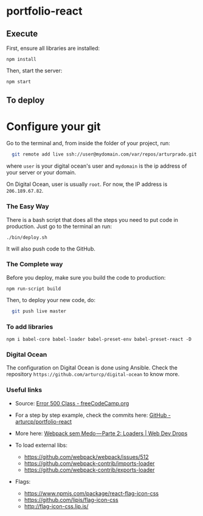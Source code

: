 # portfolio-react

## Execute

First, ensure all libraries are installed:

```
npm install
```

Then, start the server:

```
npm start
```

## To deploy

Configure your git
==================

Go to the terminal and, from inside the folder of your project, run:

```bash
  git remote add live ssh://user@mydomain.com/var/repos/arturprado.git
```

where `user` is your digital ocean's user and `mydomain` is the ip address of
your server or your domain.

On Digital Ocean, user is usually `root`. For now, the IP address is `206.189.67.82`.

### The Easy Way

There is a bash script that does all the steps you need to put code in production.
Just go to the terminal an run:

```
./bin/deploy.sh
```

It will also push code to the GitHub.

### The Complete way

Before you deploy, make sure you build the code to production:

```
npm run-script build
```

Then, to deploy your new code, do:

```bash
  git push live master
```

### To add libraries

```
npm i babel-core babel-loader babel-preset-env babel-preset-react -D
```

### Digital Ocean

The configuration on Digital Ocean is done using Ansible. Check the repository
`https://github.com/arturcp/digital-ocean` to know more.

### Useful links

* Source: [Error 500 Class - freeCodeCamp.org](https://www.freecodecamp.org/news/part-1-react-app-from-scratch-using-webpack-4-562b1d231e75/)

* For a step by step example, check the commits here:
[GitHub - arturcp/portfolio-react](https://github.com/arturcp/portfolio-react)

* More here: [Webpack sem Medo — Parte 2: Loaders | Web Dev Drops](https://www.webdevdrops.com/webpack-sem-medo-parte-2-loaders-1d1239df3945/)

* To load external libs:
  * https://github.com/webpack/webpack/issues/512
  * https://github.com/webpack-contrib/imports-loader
  * https://github.com/webpack-contrib/exports-loader

* Flags:
  * https://www.npmjs.com/package/react-flag-icon-css
  * https://github.com/lipis/flag-icon-css
  * http://flag-icon-css.lip.is/
